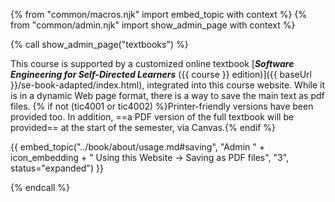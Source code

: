 {% from "common/macros.njk" import embed_topic with context %}
{% from "common/admin.njk" import show_admin_page with context %}

{% call show_admin_page("textbooks") %}
<div id="main">

This course is supported by a customized online textbook [**_Software Engineering for Self-Directed Learners_** ({{ course }} edition)]({{ baseUrl }}/se-book-adapted/index.html), integrated into this course website. While it is in a dynamic Web page format, there is a way to save the main text as pdf files. {% if not (tic4001 or tic4002) %}Printer-friendly versions have been provided too. In addition, ==a PDF version of the full textbook will be provided== at the start of the semester, via Canvas.{% endif %}

{{ embed_topic("../book/about/usage.md#saving", "Admin " + icon_embedding + " Using this Website → Saving as PDF files", "3", status="expanded") }}

</div>

{% endcall %}
